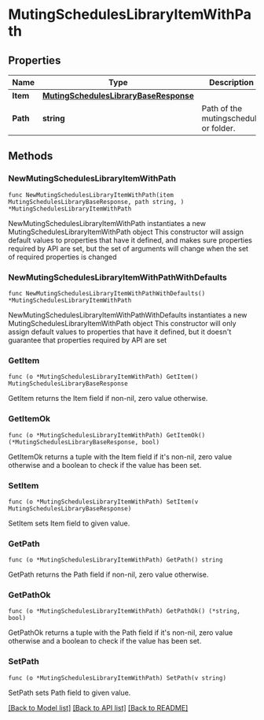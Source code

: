 # MutingSchedulesLibraryItemWithPath

## Properties

Name | Type | Description | Notes
------------ | ------------- | ------------- | -------------
**Item** | [**MutingSchedulesLibraryBaseResponse**](MutingSchedulesLibraryBaseResponse.md) |  | 
**Path** | **string** | Path of the mutingschedule or folder. | 

## Methods

### NewMutingSchedulesLibraryItemWithPath

`func NewMutingSchedulesLibraryItemWithPath(item MutingSchedulesLibraryBaseResponse, path string, ) *MutingSchedulesLibraryItemWithPath`

NewMutingSchedulesLibraryItemWithPath instantiates a new MutingSchedulesLibraryItemWithPath object
This constructor will assign default values to properties that have it defined,
and makes sure properties required by API are set, but the set of arguments
will change when the set of required properties is changed

### NewMutingSchedulesLibraryItemWithPathWithDefaults

`func NewMutingSchedulesLibraryItemWithPathWithDefaults() *MutingSchedulesLibraryItemWithPath`

NewMutingSchedulesLibraryItemWithPathWithDefaults instantiates a new MutingSchedulesLibraryItemWithPath object
This constructor will only assign default values to properties that have it defined,
but it doesn't guarantee that properties required by API are set

### GetItem

`func (o *MutingSchedulesLibraryItemWithPath) GetItem() MutingSchedulesLibraryBaseResponse`

GetItem returns the Item field if non-nil, zero value otherwise.

### GetItemOk

`func (o *MutingSchedulesLibraryItemWithPath) GetItemOk() (*MutingSchedulesLibraryBaseResponse, bool)`

GetItemOk returns a tuple with the Item field if it's non-nil, zero value otherwise
and a boolean to check if the value has been set.

### SetItem

`func (o *MutingSchedulesLibraryItemWithPath) SetItem(v MutingSchedulesLibraryBaseResponse)`

SetItem sets Item field to given value.


### GetPath

`func (o *MutingSchedulesLibraryItemWithPath) GetPath() string`

GetPath returns the Path field if non-nil, zero value otherwise.

### GetPathOk

`func (o *MutingSchedulesLibraryItemWithPath) GetPathOk() (*string, bool)`

GetPathOk returns a tuple with the Path field if it's non-nil, zero value otherwise
and a boolean to check if the value has been set.

### SetPath

`func (o *MutingSchedulesLibraryItemWithPath) SetPath(v string)`

SetPath sets Path field to given value.



[[Back to Model list]](../README.md#documentation-for-models) [[Back to API list]](../README.md#documentation-for-api-endpoints) [[Back to README]](../README.md)


